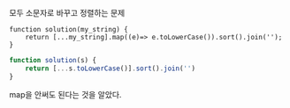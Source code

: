 모두 소문자로 바꾸고
정렬하는 문제

```JS
function solution(my_string) {
    return [...my_string].map((e)=> e.toLowerCase()).sort().join('');
}
```

```js
function solution(s) {
    return [...s.toLowerCase()].sort().join('')
}
```
map을 안써도 된다는 것을 알았다.